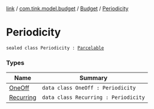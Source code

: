 [link](../../../index.md) / [com.tink.model.budget](../../index.md) / [Budget](../index.md) / [Periodicity](./index.md)

# Periodicity

`sealed class Periodicity : `[`Parcelable`](https://developer.android.com/reference/android/os/Parcelable.html)

### Types

| Name | Summary |
|---|---|
| [OneOff](-one-off/index.md) | `data class OneOff : Periodicity` |
| [Recurring](-recurring/index.md) | `data class Recurring : Periodicity` |
